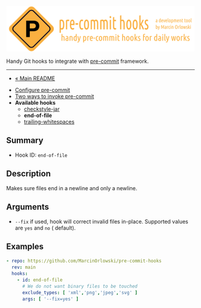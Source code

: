 ![pre-commit-hooks logo](../artwork/logo.png)

Handy Git hooks to integrate with [pre-commit](http://pre-commit.com/) framework.

---

<!--TOC-->

* [« Main README](../README.md)

- [Configure pre-commit](../README.md#configure-pre-commit)
- [Two ways to invoke pre-commit](../README.md#two-ways-to-invoke-pre-commit)
- **Available hooks**
  - [checkstyle-jar](checkstyle-jar.md)
  - **end-of-file**
  - [trailing-whitespaces](trailing-whitespaces.md)

<!--TOC-->

## Summary ##

* Hook ID: `end-of-file`

## Description ##

Makes sure files end in a newline and only a newline.

## Arguments ##

* `--fix` if used, hook will correct invalid files in-place. Supported values are `yes` and `no` (
  default).

## Examples ##

```yaml
- repo: https://github.com/MarcinOrlowski/pre-commit-hooks
  rev: main
  hooks:
    - id: end-of-file
      # We do not want binary files to be touched
      exclude_types: [ 'xml','png','jpeg','svg' ]
      args: [ '--fix=yes' ]
```

